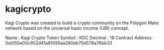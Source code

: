 # kagicrypto 

Kagi Crypto was created to build a crypto community on the Polygon Matic network based on the universal basic income (UBI) concept.

Name    : Kagi Crypto Token
Symbol  : KGC
Decimal : 18
Contract Address : 0xb155e00c952d41a81050aa280eb70d578a76bb33